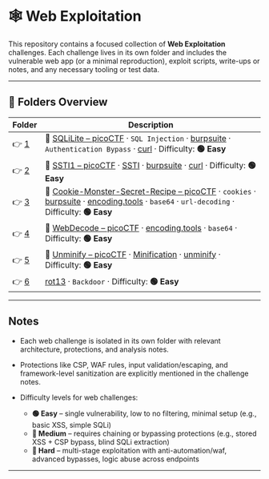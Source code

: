 # 🕸️ Web Exploitation

This repository contains a focused collection of **Web Exploitation** challenges. Each challenge lives in its own folder and includes the vulnerable web app (or a minimal reproduction), exploit scripts, write-ups or notes, and any necessary tooling or test data.

---

## 📁 Folders Overview

| Folder            | Description                                                                                                                                                                                                                                                                                                                       |
| ----------------- | --------------------------------------------------------------------------------------------------------------------------------------------------------------------------------------------------------------------------------------------------------------------------------------------------------------------------------- |
| 👉 [1](./chall/1/) | 🔗 [SQLiLite – picoCTF](https://play.picoctf.org/practice/challenge/304?category=1&page=3) · `SQL Injection` · [burpsuite](https://www.kali.org/tools/burpsuite/) · `Authentication Bypass` · [curl](https://man7.org/linux/man-pages/man1/curl.1.html) · Difficulty: **🟢 Easy**                                                   |
| 👉 [2](./chall/2/) | 🔗 [SSTI1 – picoCTF](https://play.picoctf.org/practice/challenge/492?category=1&page=1) · [SSTI](https://www.yeswehack.com/learn-bug-bounty/server-side-template-injection-exploitation) · [burpsuite](https://www.kali.org/tools/burpsuite/) · [curl](https://man7.org/linux/man-pages/man1/curl.1.html) · Difficulty: **🟢 Easy** |
| 👉 [3](./chall/3/) | 🔗 [Cookie-Monster-Secret-Recipe – picoCTF](https://play.picoctf.org/practice/challenge/469?category=1&page=1) · `cookies` · [burpsuite](https://www.kali.org/tools/burpsuite/) · [encoding.tools](https://encoding.tools/) · `base64` · `url-decoding` · Difficulty: **🟢 Easy**                                                   |
| 👉 [4](./chall/4/) | 🔗 [WebDecode – picoCTF](https://play.picoctf.org/practice/challenge/427?category=1&page=1) · [encoding.tools](https://encoding.tools/) · `base64` · Difficulty: **🟢 Easy**                                                                                                                                                        |
| 👉 [5](./chall/5/) | 🔗 [Unminify – picoCTF](https://play.picoctf.org/practice/challenge/426?category=1&page=1) · [Minification](https://en.wikipedia.org/wiki/Minification_(programming)) · [unminify](https://www.htmlstrip.com/unminify-html) · Difficulty: **🟢 Easy**                                                                               |
| 👉 [6](./chall/6/) | [rot13](https://rot13.com/) · `Backdoor` · Difficulty: **🟢 Easy**                                                                                                                                                                                                                                                                 |

---

## Notes

- Each web challenge is isolated in its own folder with relevant architecture, protections, and analysis notes.
- Protections like CSP, WAF rules, input validation/escaping, and framework-level sanitization are explicitly mentioned in the challenge notes.
- Difficulty levels for web challenges:

  - **🟢 Easy** – single vulnerability, low to no filtering, minimal setup (e.g., basic XSS, simple SQLi)
  - **🔵 Medium** – requires chaining or bypassing protections (e.g., stored XSS + CSP bypass, blind SQLi extraction)
  - **🔴 Hard** – multi-stage exploitation with anti-automation/waf, advanced bypasses, logic abuse across endpoints

---
